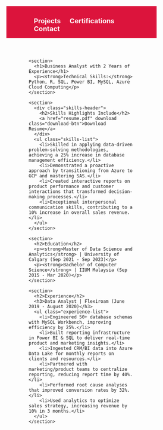 <html lang="en">
<head>
  <meta charset="UTF-8">
  <title>Resume - Md Nazmus Sajid</title>
  <style>
    * {
      margin: 0;
      padding: 0;
      box-sizing: border-box;
      text-decoration: none;
    }

    body {
      font-family: Calibri, sans-serif;
      line-height: 1.6;
    }

    /* Navigation bar */
    .navbar {
      background-color: crimson;
      padding: 15px 30px;
    }

    .navdiv {
      display: flex;
      justify-content: space-between;
      align-items: center;
    }

    .navdiv h2 {
      color: white;
    }

    .navdiv ul {
      list-style: none;
    }

    .navdiv ul li {
      display: inline-block;
      margin-left: 20px;
    }

    .navdiv ul li a {
      color: white;
      font-size: 18px;
      font-weight: bold;
    }

    /* Main content */
    .container {
      padding: 40px 60px;
    }

    section {
      margin-bottom: 40px;
    }

    h1, h2 {
      color: #333;
    }

    /* Skills header + resume button */
    .skills-header {
      display: flex;
      justify-content: space-between;
      align-items: center;
      margin-bottom: 15px;
    }

    .download-btn {
      background-color: white;
      color: crimson;
      font-weight: bold;
      padding: 10px 15px;
      border: 2px solid crimson;
      border-radius: 5px;
      transition: all 0.3s ease;
    }

    .download-btn:hover {
      background-color: crimson;
      color: white;
    }

    ul.skills-list, ul.experience-list {
      padding-left: 20px;
    }

    ul.skills-list li,
    ul.experience-list li {
      margin-bottom: 10px;
    }

  </style>
</head>
<body>

  <!-- Navigation Bar -->
  <nav class="navbar">
    <div class="navdiv">
      <ul>
        <li><a href="Projects.html">Projects</a></li>
        <li><a href="Cerifications.html">Certifications</a></li>
        <li><a href="Contact.html">Contact</a></li>
      </ul>
    </div>
  </nav>

  <!-- Main Content -->
  <div class="container">
    
    <section>
      <h1>Business Analyst with 2 Years of Experience</h1>
      <p><strong>Technical Skills:</strong> Python, R, SQL, Power BI, MySQL, Azure Cloud Computing</p>
    </section>

    <section>
      <div class="skills-header">
        <h2>Skills Highlights Include</h2>
        <a href="resume.pdf" download class="download-btn">Download Resume</a>
      </div>
      <ul class="skills-list">
        <li>Skilled in applying data-driven problem-solving methodologies, achieving a 25% increase in database management efficiency.</li>
        <li>Demonstrated a proactive approach by transitioning from Azure to GCP and mastering SAS.</li>
        <li>Created interactive reports on product performance and customer interactions that transformed decision-making processes.</li>
        <li>Exceptional interpersonal communication skills, contributing to a 10% increase in overall sales revenue.</li>
      </ul>
    </section>

    <section>
      <h2>Education</h2>
      <p><strong>Master of Data Science and Analytics</strong> | University of Calgary (Sep 2021 - Sep 2023)</p>
      <p><strong>Bachelor of Computer Science</strong> | IIUM Malaysia (Sep 2015 - Mar 2020)</p>
    </section>

    <section>
      <h2>Experience</h2>
      <h3>Data Analyst | Flexiroam (June 2019 - August 2020)</h3>
      <ul class="experience-list">
        <li>Engineered 50+ database schemas with MySQL Workbench, improving efficiency by 25%.</li>
        <li>Built reporting infrastructure in Power BI & SQL to deliver real-time product and marketing insights.</li>
        <li>Ingested CRM/BI data into Azure Data Lake for monthly reports on clients and resources.</li>
        <li>Partnered with marketing/product teams to centralize reporting, reducing report time by 40%.</li>
        <li>Performed root cause analyses that improved conversion rates by 32%.</li>
        <li>Used analytics to optimize sales strategy, increasing revenue by 10% in 3 months.</li>
      </ul>
    </section>

  </div>

</body>
</html>






